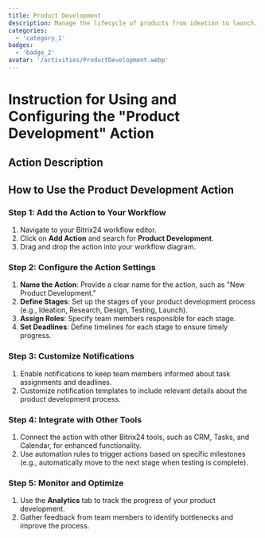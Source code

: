 ```yaml
---
title: Product Development
description: Manage the lifecycle of products from ideation to launch.
categories: 
  - 'category_1'
badges: 
  - 'badge_2'
avatar: '/activities/ProductDevelopment.webp'
---
```

# Instruction for Using and Configuring the "Product Development" Action

## Action Description

## How to Use the Product Development Action

### Step 1: Add the Action to Your Workflow
1. Navigate to your Bitrix24 workflow editor.
2. Click on **Add Action** and search for **Product Development**.
3. Drag and drop the action into your workflow diagram.

### Step 2: Configure the Action Settings
1. **Name the Action**: Provide a clear name for the action, such as "New Product Development."
2. **Define Stages**: Set up the stages of your product development process (e.g., Ideation, Research, Design, Testing, Launch).
3. **Assign Roles**: Specify team members responsible for each stage.
4. **Set Deadlines**: Define timelines for each stage to ensure timely progress.

### Step 3: Customize Notifications
1. Enable notifications to keep team members informed about task assignments and deadlines.
2. Customize notification templates to include relevant details about the product development process.

### Step 4: Integrate with Other Tools
1. Connect the action with other Bitrix24 tools, such as CRM, Tasks, and Calendar, for enhanced functionality.
2. Use automation rules to trigger actions based on specific milestones (e.g., automatically move to the next stage when testing is complete).

### Step 5: Monitor and Optimize
1. Use the **Analytics** tab to track the progress of your product development.
2. Gather feedback from team members to identify bottlenecks and improve the process.

